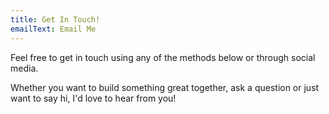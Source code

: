 ```yaml
---
title: Get In Touch!
emailText: Email Me
---
```


Feel free to get in touch using any of the methods below or through social media.

Whether you want to build something great together, ask a question or just want to say hi, I'd love to hear from you!
